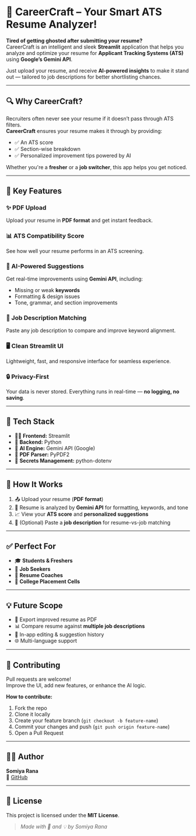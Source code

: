 # 🧠 CareerCraft – Your Smart ATS Resume Analyzer!

**Tired of getting ghosted after submitting your resume?**  
CareerCraft is an intelligent and sleek **Streamlit** application that helps you analyze and optimize your resume for **Applicant Tracking Systems (ATS)** using **Google’s Gemini API**.

Just upload your resume, and receive **AI-powered insights** to make it stand out — tailored to job descriptions for better shortlisting chances.

---

## 🔍 Why CareerCraft?

Recruiters often never see your resume if it doesn’t pass through ATS filters.  
**CareerCraft** ensures your resume makes it through by providing:

- ✅ An ATS score  
- ✅ Section-wise breakdown  
- ✅ Personalized improvement tips powered by AI  

Whether you're a **fresher** or a **job switcher**, this app helps you get noticed.

---

## 🚀 Key Features

### ✨ PDF Upload  
Upload your resume in **PDF format** and get instant feedback.

### 📊 ATS Compatibility Score  
See how well your resume performs in an ATS screening.

### 🧠 AI-Powered Suggestions  
Get real-time improvements using **Gemini API**, including:
- Missing or weak **keywords**
- Formatting & design issues
- Tone, grammar, and section improvements

### 📄 Job Description Matching  
Paste any job description to compare and improve keyword alignment.

### 🖥️ Clean Streamlit UI  
Lightweight, fast, and responsive interface for seamless experience.

### 🔒 Privacy-First  
Your data is never stored. Everything runs in real-time — **no logging, no saving**.

---

## 🧰 Tech Stack

- 👩‍💻 **Frontend:** Streamlit  
- 🐍 **Backend:** Python  
- 🤖 **AI Engine:** Gemini API (Google)  
- 📄 **PDF Parser:** PyPDF2  
- 🔐 **Secrets Management:** python-dotenv  

---

## 📸 How It Works

1. 📤 Upload your resume (**PDF format**)
2. 🤖 Resume is analyzed by **Gemini API** for formatting, keywords, and tone
3. 📈 View your **ATS score** and **personalized suggestions**
4. 📝 (Optional) Paste a **job description** for resume-vs-job matching

---

## ✅ Perfect For

- 🎓 **Students & Freshers**  
- 💼 **Job Seekers**  
- 🎯 **Resume Coaches**  
- 🏫 **College Placement Cells**

---

## 💡 Future Scope

- 📁 Export improved resume as PDF  
- 📊 Compare resume against **multiple job descriptions**  
- 📝 In-app editing & suggestion history  
- 🌐 Multi-language support

---

## 🤝 Contributing

Pull requests are welcome!  
Improve the UI, add new features, or enhance the AI logic.

**How to contribute:**

1. Fork the repo  
2. Clone it locally  
3. Create your feature branch (`git checkout -b feature-name`)  
4. Commit your changes and push (`git push origin feature-name`)  
5. Open a Pull Request

---

## 🙋‍♀️ Author

**Somiya Rana**  
🔗 [GitHub](https://github.com/SomiyaRana)

---

## 📄 License

This project is licensed under the **MIT License**.

> _Made with 💼 and 💡 by Somiya Rana_
